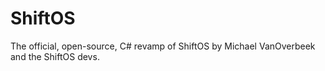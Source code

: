 # ShiftOS
The official, open-source, C# revamp of ShiftOS by Michael VanOverbeek and the ShiftOS devs.
